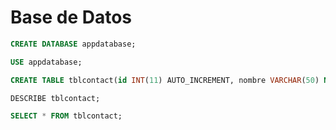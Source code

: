 # Base de Datos

```sql
CREATE DATABASE appdatabase;
```

```sql
USE appdatabase;
```

```sql
CREATE TABLE tblcontact(id INT(11) AUTO_INCREMENT, nombre VARCHAR(50) NOT NULL, apellido VARCHAR(50) NOT NULL, telefono VARCHAR(20) NOT NULL, correo VARCHAR(50) NOT NULL, mensaje VARCHAR(500), PRIMARY KEY(id));
```

```sql
DESCRIBE tblcontact;
```

```sql
SELECT * FROM tblcontact;
```
